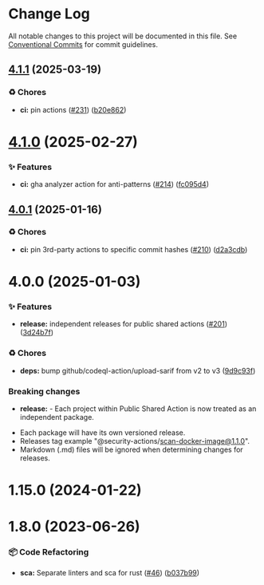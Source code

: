 # Change Log

All notable changes to this project will be documented in this file.
See [Conventional Commits](https://conventionalcommits.org) for commit guidelines.

## [4.1.1](https://github.com/Kong/public-shared-actions/compare/@security-actions/scan-rust@4.1.0...@security-actions/scan-rust@4.1.1) (2025-03-19)


### ♻️ Chores

* **ci:** pin actions ([#231](https://github.com/Kong/public-shared-actions/issues/231)) ([b20e862](https://github.com/Kong/public-shared-actions/commit/b20e862374458b5a3be19d2934de79e0529e0c88))





# [4.1.0](https://github.com/Kong/public-shared-actions/compare/@security-actions/scan-rust@4.0.1...@security-actions/scan-rust@4.1.0) (2025-02-27)


### ✨ Features

* **ci:** gha analyzer action for anti-patterns ([#214](https://github.com/Kong/public-shared-actions/issues/214)) ([fc095d4](https://github.com/Kong/public-shared-actions/commit/fc095d45e81a8107a5b710b4b6a67cf4b0cf6aa5))





## [4.0.1](https://github.com/Kong/public-shared-actions/compare/@security-actions/scan-rust@4.0.0...@security-actions/scan-rust@4.0.1) (2025-01-16)


### ♻️ Chores

* **ci:** pin 3rd-party actions to specific commit hashes ([#210](https://github.com/Kong/public-shared-actions/issues/210)) ([d2a3cdb](https://github.com/Kong/public-shared-actions/commit/d2a3cdbb2aa62d29cbc05042c6148a9155761367))





# 4.0.0 (2025-01-03)


### ✨ Features

* **release:** independent releases for public shared actions ([#201](https://github.com/Kong/public-shared-actions/issues/201)) ([3d24b7f](https://github.com/Kong/public-shared-actions/commit/3d24b7f70c912df037063a571e59e789f4e49fc2))


### ♻️ Chores

* **deps:** bump github/codeql-action/upload-sarif from v2 to v3 ([9d9c93f](https://github.com/Kong/public-shared-actions/commit/9d9c93f3941969daff746687035bf8157514a300))


### Breaking changes

* **release:** - Each project within Public Shared Action is now treated as an independent package.
- Each package will have its own versioned release.
- Releases tag example "@security-actions/scan-docker-image@1.1.0".
- Markdown (.md) files will be ignored when determining changes for releases.



# 1.15.0 (2024-01-22)



# 1.8.0 (2023-06-26)


### 📦 Code Refactoring

* **sca:** Separate linters and sca for rust ([#46](https://github.com/Kong/public-shared-actions/issues/46)) ([b037b99](https://github.com/Kong/public-shared-actions/commit/b037b9950d987b47b5caf3d418fa09ffc046e6ca))
